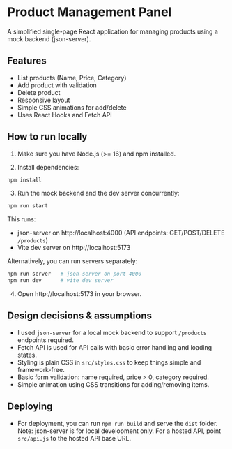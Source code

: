 # Product Management Panel

A simplified single-page React application for managing products using a mock backend (json-server).

## Features
- List products (Name, Price, Category)
- Add product with validation
- Delete product
- Responsive layout
- Simple CSS animations for add/delete
- Uses React Hooks and Fetch API

## How to run locally

1. Make sure you have Node.js (>= 16) and npm installed.

2. Install dependencies:
```bash
npm install
```

3. Run the mock backend and the dev server concurrently:
```bash
npm run start
```
This runs:
- json-server on http://localhost:4000 (API endpoints: GET/POST/DELETE `/products`)
- Vite dev server on http://localhost:5173

Alternatively, you can run servers separately:
```bash
npm run server   # json-server on port 4000
npm run dev      # vite dev server
```

4. Open http://localhost:5173 in your browser.

## Design decisions & assumptions
- I used `json-server` for a local mock backend to support `/products` endpoints required.
- Fetch API is used for API calls with basic error handling and loading states.
- Styling is plain CSS in `src/styles.css` to keep things simple and framework-free.
- Basic form validation: name required, price > 0, category required.
- Simple animation using CSS transitions for adding/removing items.

## Deploying
- For deployment, you can run `npm run build` and serve the `dist` folder. Note: json-server is for local development only. For a hosted API, point `src/api.js` to the hosted API base URL.
